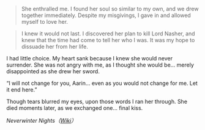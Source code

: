 >She enthralled me. I found her soul so similar to my own, and we drew together immediately. Despite my misgivings, I gave in and allowed myself to love her.

>I knew it would not last. I discovered her plan to kill Lord Nasher, and knew that the time had come to tell her who I was. It was my hope to dissuade her from her life.
>
I had little choice. My heart sank because I knew she would never surrender. She was not angry with me, as I thought she would be... merely disappointed as she drew her sword.
>
“I will not change for you, Aarin... even as you would not change for me. Let it end here.”
>
Though tears blurred my eyes, upon those words I ran her through. She died moments later, as we exchanged one... final kiss.
>
<cite>Neverwinter Nights（[Wiki](https://nwn.wiki/display/NWN1/Voicelines+and+dialog.tlk)）</cite>
